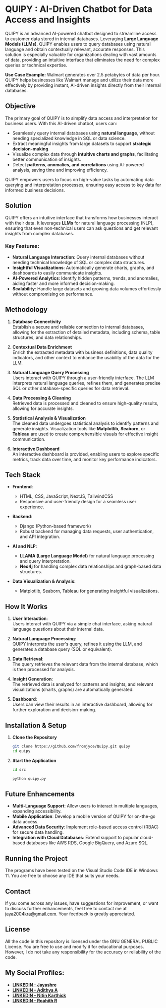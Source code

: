 # **QUIPY : AI-Driven Chatbot for Data Access and Insights**

QUIPY is an advanced AI-powered chatbot designed to streamline access to customer data stored in internal databases. Leveraging **Large Language Models (LLMs)**, QUIPY enables users to query databases using natural language and obtain contextually relevant, accurate responses. This solution is especially valuable for organizations dealing with vast amounts of data, providing an intuitive interface that eliminates the need for complex queries or technical expertise.

**Use Case Example:** Walmart generates over 2.5 petabytes of data per hour. QUIPY helps businesses like Walmart manage and utilize their data more effectively by providing instant, AI-driven insights directly from their internal databases.

## **Objective**

The primary goal of QUIPY is to simplify data access and interpretation for business users. With this AI-driven chatbot, users can:

- Seamlessly query internal databases using **natural language**, without needing specialized knowledge in SQL or data science.
- Extract meaningful insights from large datasets to support **strategic decision-making**.
- Visualize complex data through **intuitive charts and graphs**, facilitating better communication of insights.
- Detect **patterns, anomalies, and correlations** using AI-powered analysis, saving time and improving efficiency.
  
QUIPY empowers users to focus on high-value tasks by automating data querying and interpretation processes, ensuring easy access to key data for informed business decisions.

## **Solution**

QUIPY offers an intuitive interface that transforms how businesses interact with their data. It leverages **LLMs** for natural language processing (NLP), ensuring that even non-technical users can ask questions and get relevant insights from complex databases.

### **Key Features:**
- **Natural Language Interaction**: Query internal databases without needing technical knowledge of SQL or complex data structures.
- **Insightful Visualizations**: Automatically generate charts, graphs, and dashboards to easily communicate insights.
- **AI-Powered Analytics**: Identify hidden patterns, trends, and anomalies, aiding faster and more informed decision-making.
- **Scalability**: Handle large datasets and growing data volumes effortlessly without compromising on performance.

## **Methodology**

1. **Database Connectivity**  
   Establish a secure and reliable connection to internal databases, allowing for the extraction of detailed metadata, including schema, table structures, and data relationships.

2. **Contextual Data Enrichment**  
   Enrich the extracted metadata with business definitions, data quality indicators, and other context to enhance the usability of the data for the LLM.

3. **Natural Language Query Processing**  
   Users interact with QUIPY through a user-friendly interface. The LLM interprets natural language queries, refines them, and generates precise SQL or other database-specific queries for data retrieval.

4. **Data Processing & Cleaning**  
   Retrieved data is processed and cleaned to ensure high-quality results, allowing for accurate insights.

5. **Statistical Analysis & Visualization**  
   The cleaned data undergoes statistical analysis to identify patterns and generate insights. Visualization tools like **Matplotlib**, **Seaborn**, or **Tableau** are used to create comprehensible visuals for effective insight communication.

6. **Interactive Dashboard**  
   An interactive dashboard is provided, enabling users to explore specific metrics, track data over time, and monitor key performance indicators.

## **Tech Stack**

- **Frontend**:  
   - HTML, CSS, JavaScript, NextJS, TailwindCSS
   - Responsive and user-friendly design for a seamless user experience.

- **Backend**:  
   - Django (Python-based framework)  
   - Robust backend for managing data requests, user authentication, and API integration.

- **AI and NLP**:  
   - **LLAMA (Large Language Model)** for natural language processing and query interpretation.
   - **Neo4j** for handling complex data relationships and graph-based data structures.

- **Data Visualization & Analysis**:  
   - Matplotlib, Seaborn, Tableau for generating insightful visualizations.

## **How It Works**

1. **User Interaction**:  
   Users interact with QUIPY via a simple chat interface, asking natural language questions about their internal data.
   
2. **Natural Language Processing**:  
   QUIPY interprets the user's query, refines it using the LLM, and generates a database query (SQL or equivalent).

3. **Data Retrieval**:  
   The query retrieves the relevant data from the internal database, which is then processed for analysis.

4. **Insight Generation**:  
   The retrieved data is analyzed for patterns and insights, and relevant visualizations (charts, graphs) are automatically generated.

5. **Dashboard**:  
   Users can view their results in an interactive dashboard, allowing for further exploration and decision-making.

## **Installation & Setup**

1. **Clone the Repository**  
   ```bash
   git clone https://github.com/fromjyce/Quipy.git quipy
   cd quipy
   ```

2. **Start the Application**  
   ```bash
   cd src

   python quipy.py
   ```

## **Future Enhancements**

- **Multi-Language Support**: Allow users to interact in multiple languages, expanding accessibility.
- **Mobile Application**: Develop a mobile version of QUIPY for on-the-go data access.
- **Advanced Data Security**: Implement role-based access control (RBAC) for secure data handling.
- **Integration with Cloud Databases**: Extend support to popular cloud-based databases like AWS RDS, Google BigQuery, and Azure SQL.

## Running the Project

The programs have been tested on the Visual Studio Code IDE in Windows 11. You are free to choose any IDE that suits your needs.

## Contact

If you come across any issues, have suggestions for improvement, or want to discuss further enhancements, feel free to contact me at [jaya2004kra@gmail.com](mailto:jaya2004kra@gmail.com). Your feedback is greatly appreciated.

## License

All the code in this repository is licensed under the GNU GENERAL PUBLIC License. You are free to use and modify it for educational purposes. However, I do not take any responsibility for the accuracy or reliability of the code.

## My Social Profiles:

- [**LINKEDIN - Jayashre**](https://www.linkedin.com/in/jayashrek/)
- [**LINKEDIN - Adithya A**](https://www.linkedin.com/in/adithya-azhagiri/)
- [**LINKEDIN - Nitin Karthick**](https://www.linkedin.com/in/nitin-karthick/)
- [**LINKEDIN - Roahith R**](https://www.linkedin.com/in/roahith-r/)
